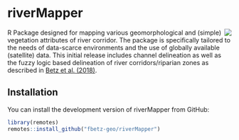 
<!-- README.md is generated from README.Rmd. Please edit that file -->

# riverMapper
<a href="https://github.com/fbetz-geo/riverMapper"><img align="right" src="https://github.com/fbetz-geo/riverMapper/blob/main/vignettes/riverMapper.png" /></a>

<!-- badges: start -->
<!-- badges: end -->

R Package designed for mapping various geomorphological and (simple)
vegetation attributes of river corridor. The package is specifically
tailored to the needs of data-scarce environments and the use of
globally available (satellite) data. This initial release includes channel delineation as well as the fuzzy logic based delineation of river corridors/riparian zones as described in [Betz et al. (2018)](https://doi.org/10.1016/j.geomorph.2018.01.024). 

## Installation

You can install the development version of riverMapper from GitHub:

``` r
library(remotes)
remotes::install_github("fbetz-geo/riverMapper")
```


